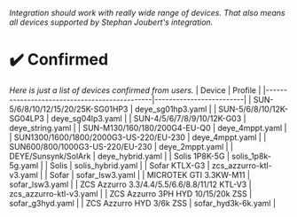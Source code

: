 _Integration should work with really wide range of devices. That also means all devices supported by Stephan Joubert's integration._

# ✔️ Confirmed
_Here is just a list of devices confirmed from users._
| Device                                       | Profile                 |
|----------------------------------------------|-------------------------|
| SUN-5/6/8/10/12/15/20/25K-SG01HP3            | deye_sg01hp3.yaml       |
| SUN-5/6/8/10/12K-SG04LP3                     | deye_sg04lp3.yaml       |
| SUN-4/5/6/7/8/9/10/12K-G03                   | deye_string.yaml        |
| SUN-M130/160/180/200G4-EU-Q0                 | deye_4mppt.yaml         |
| SUN1300/1600/1800/2000G3-US-220/EU-230       | deye_4mppt.yaml         |
| SUN600/800/1000G3-US-220/EU-230              | deye_2mppt.yaml         |
| DEYE/Sunsynk/SolArk                          | deye_hybrid.yaml        |
| Solis 1P8K-5G                                | solis_1p8k-5g.yaml      |
| Solis                                        | solis_hybrid.yaml       |
| Sofar KTLX-G3                                | zcs_azzurro-ktl-v3.yaml |
| Sofar                                        | sofar_lsw3.yaml         |
| MICROTEK GTI 3.3KW-M11                       | sofar_lsw3.yaml         |
| ZCS Azzurro 3.3/4.4/5.5/6.6/8.8/11/12 KTL-V3 | zcs_azzurro-ktl-v3.yaml |
| ZCS Azzurro 3PH HYD 10/15/20k ZSS            | sofar_g3hyd.yaml        |
| ZCS Azzurro HYD 3/6k ZSS                     | sofar_hyd3k-6k.yaml     |